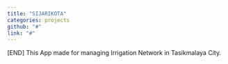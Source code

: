 ```yaml
---
title: "SIJARIKOTA"
categories: projects
github: "#"
link: "#"
---
```


[END]
This App made for managing Irrigation Network in Tasikmalaya City.
